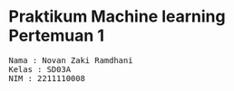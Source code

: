 # Praktikum Machine learning Pertemuan 1
<pre>Nama : Novan Zaki Ramdhani
Kelas : SD03A
NIM : 2211110008</pre>
